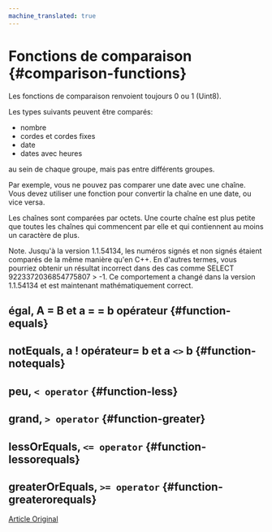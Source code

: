 ```yaml
---
machine_translated: true
---
```


# Fonctions de comparaison {#comparison-functions}

Les fonctions de comparaison renvoient toujours 0 ou 1 (Uint8).

Les types suivants peuvent être comparés:

-   nombre
-   cordes et cordes fixes
-   date
-   dates avec heures

au sein de chaque groupe, mais pas entre différents groupes.

Par exemple, vous ne pouvez pas comparer une date avec une chaîne. Vous devez utiliser une fonction pour convertir la chaîne en une date, ou vice versa.

Les chaînes sont comparées par octets. Une courte chaîne est plus petite que toutes les chaînes qui commencent par elle et qui contiennent au moins un caractère de plus.

Note. Jusqu'à la version 1.1.54134, les numéros signés et non signés étaient comparés de la même manière qu'en C++. En d'autres termes, vous pourriez obtenir un résultat incorrect dans des cas comme SELECT 9223372036854775807 \> -1. Ce comportement a changé dans la version 1.1.54134 et est maintenant mathématiquement correct.

## égal, A = B et a = = b opérateur {#function-equals}

## notEquals, a ! opérateur= b et a `<>` b {#function-notequals}

## peu, `< operator` {#function-less}

## grand, `> operator` {#function-greater}

## lessOrEquals, `<= operator` {#function-lessorequals}

## greaterOrEquals, `>= operator` {#function-greaterorequals}

[Article Original](https://clickhouse.tech/docs/en/query_language/functions/comparison_functions/) <!--hide-->
